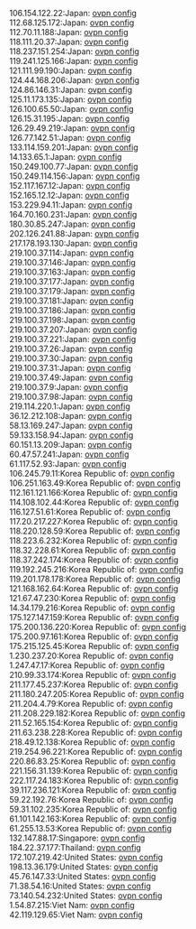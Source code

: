 106.154.122.22:Japan: [ovpn config](vpn/106_154_122_22.ovpn)  
112.68.125.172:Japan: [ovpn config](vpn/112_68_125_172.ovpn)  
112.70.11.188:Japan: [ovpn config](vpn/112_70_11_188.ovpn)  
118.111.20.37:Japan: [ovpn config](vpn/118_111_20_37.ovpn)  
118.237.151.254:Japan: [ovpn config](vpn/118_237_151_254.ovpn)  
119.241.125.166:Japan: [ovpn config](vpn/119_241_125_166.ovpn)  
121.111.99.190:Japan: [ovpn config](vpn/121_111_99_190.ovpn)  
124.44.168.206:Japan: [ovpn config](vpn/124_44_168_206.ovpn)  
124.86.146.31:Japan: [ovpn config](vpn/124_86_146_31.ovpn)  
125.11.173.135:Japan: [ovpn config](vpn/125_11_173_135.ovpn)  
126.100.65.50:Japan: [ovpn config](vpn/126_100_65_50.ovpn)  
126.15.31.195:Japan: [ovpn config](vpn/126_15_31_195.ovpn)  
126.29.49.219:Japan: [ovpn config](vpn/126_29_49_219.ovpn)  
126.77.142.51:Japan: [ovpn config](vpn/126_77_142_51.ovpn)  
133.114.159.201:Japan: [ovpn config](vpn/133_114_159_201.ovpn)  
14.133.65.1:Japan: [ovpn config](vpn/14_133_65_1.ovpn)  
150.249.100.77:Japan: [ovpn config](vpn/150_249_100_77.ovpn)  
150.249.114.156:Japan: [ovpn config](vpn/150_249_114_156.ovpn)  
152.117.167.12:Japan: [ovpn config](vpn/152_117_167_12.ovpn)  
152.165.12.12:Japan: [ovpn config](vpn/152_165_12_12.ovpn)  
153.229.94.11:Japan: [ovpn config](vpn/153_229_94_11.ovpn)  
164.70.160.231:Japan: [ovpn config](vpn/164_70_160_231.ovpn)  
180.30.85.247:Japan: [ovpn config](vpn/180_30_85_247.ovpn)  
202.126.241.88:Japan: [ovpn config](vpn/202_126_241_88.ovpn)  
217.178.193.130:Japan: [ovpn config](vpn/217_178_193_130.ovpn)  
219.100.37.114:Japan: [ovpn config](vpn/219_100_37_114.ovpn)  
219.100.37.146:Japan: [ovpn config](vpn/219_100_37_146.ovpn)  
219.100.37.163:Japan: [ovpn config](vpn/219_100_37_163.ovpn)  
219.100.37.177:Japan: [ovpn config](vpn/219_100_37_177.ovpn)  
219.100.37.179:Japan: [ovpn config](vpn/219_100_37_179.ovpn)  
219.100.37.181:Japan: [ovpn config](vpn/219_100_37_181.ovpn)  
219.100.37.186:Japan: [ovpn config](vpn/219_100_37_186.ovpn)  
219.100.37.198:Japan: [ovpn config](vpn/219_100_37_198.ovpn)  
219.100.37.207:Japan: [ovpn config](vpn/219_100_37_207.ovpn)  
219.100.37.221:Japan: [ovpn config](vpn/219_100_37_221.ovpn)  
219.100.37.26:Japan: [ovpn config](vpn/219_100_37_26.ovpn)  
219.100.37.30:Japan: [ovpn config](vpn/219_100_37_30.ovpn)  
219.100.37.31:Japan: [ovpn config](vpn/219_100_37_31.ovpn)  
219.100.37.49:Japan: [ovpn config](vpn/219_100_37_49.ovpn)  
219.100.37.9:Japan: [ovpn config](vpn/219_100_37_9.ovpn)  
219.100.37.98:Japan: [ovpn config](vpn/219_100_37_98.ovpn)  
219.114.220.1:Japan: [ovpn config](vpn/219_114_220_1.ovpn)  
36.12.212.108:Japan: [ovpn config](vpn/36_12_212_108.ovpn)  
58.13.169.247:Japan: [ovpn config](vpn/58_13_169_247.ovpn)  
59.133.158.94:Japan: [ovpn config](vpn/59_133_158_94.ovpn)  
60.151.13.209:Japan: [ovpn config](vpn/60_151_13_209.ovpn)  
60.47.57.241:Japan: [ovpn config](vpn/60_47_57_241.ovpn)  
61.117.52.93:Japan: [ovpn config](vpn/61_117_52_93.ovpn)  
106.245.79.11:Korea Republic of: [ovpn config](vpn/106_245_79_11.ovpn)  
106.251.163.49:Korea Republic of: [ovpn config](vpn/106_251_163_49.ovpn)  
112.161.121.166:Korea Republic of: [ovpn config](vpn/112_161_121_166.ovpn)  
114.108.102.44:Korea Republic of: [ovpn config](vpn/114_108_102_44.ovpn)  
116.127.51.61:Korea Republic of: [ovpn config](vpn/116_127_51_61.ovpn)  
117.20.217.227:Korea Republic of: [ovpn config](vpn/117_20_217_227.ovpn)  
118.220.128.59:Korea Republic of: [ovpn config](vpn/118_220_128_59.ovpn)  
118.223.6.232:Korea Republic of: [ovpn config](vpn/118_223_6_232.ovpn)  
118.32.228.61:Korea Republic of: [ovpn config](vpn/118_32_228_61.ovpn)  
118.37.242.174:Korea Republic of: [ovpn config](vpn/118_37_242_174.ovpn)  
119.192.245.216:Korea Republic of: [ovpn config](vpn/119_192_245_216.ovpn)  
119.201.178.178:Korea Republic of: [ovpn config](vpn/119_201_178_178.ovpn)  
121.168.162.64:Korea Republic of: [ovpn config](vpn/121_168_162_64.ovpn)  
121.67.47.230:Korea Republic of: [ovpn config](vpn/121_67_47_230.ovpn)  
14.34.179.216:Korea Republic of: [ovpn config](vpn/14_34_179_216.ovpn)  
175.127.147.159:Korea Republic of: [ovpn config](vpn/175_127_147_159.ovpn)  
175.200.136.220:Korea Republic of: [ovpn config](vpn/175_200_136_220.ovpn)  
175.200.97.161:Korea Republic of: [ovpn config](vpn/175_200_97_161.ovpn)  
175.215.125.45:Korea Republic of: [ovpn config](vpn/175_215_125_45.ovpn)  
1.230.237.20:Korea Republic of: [ovpn config](vpn/1_230_237_20.ovpn)  
1.247.47.17:Korea Republic of: [ovpn config](vpn/1_247_47_17.ovpn)  
210.99.33.174:Korea Republic of: [ovpn config](vpn/210_99_33_174.ovpn)  
211.177.45.237:Korea Republic of: [ovpn config](vpn/211_177_45_237.ovpn)  
211.180.247.205:Korea Republic of: [ovpn config](vpn/211_180_247_205.ovpn)  
211.204.4.79:Korea Republic of: [ovpn config](vpn/211_204_4_79.ovpn)  
211.208.229.182:Korea Republic of: [ovpn config](vpn/211_208_229_182.ovpn)  
211.52.165.154:Korea Republic of: [ovpn config](vpn/211_52_165_154.ovpn)  
211.63.238.228:Korea Republic of: [ovpn config](vpn/211_63_238_228.ovpn)  
218.49.12.138:Korea Republic of: [ovpn config](vpn/218_49_12_138.ovpn)  
219.254.96.221:Korea Republic of: [ovpn config](vpn/219_254_96_221.ovpn)  
220.86.83.25:Korea Republic of: [ovpn config](vpn/220_86_83_25.ovpn)  
221.156.31.139:Korea Republic of: [ovpn config](vpn/221_156_31_139.ovpn)  
222.117.24.183:Korea Republic of: [ovpn config](vpn/222_117_24_183.ovpn)  
39.117.236.121:Korea Republic of: [ovpn config](vpn/39_117_236_121.ovpn)  
59.22.192.76:Korea Republic of: [ovpn config](vpn/59_22_192_76.ovpn)  
59.31.102.235:Korea Republic of: [ovpn config](vpn/59_31_102_235.ovpn)  
61.101.142.163:Korea Republic of: [ovpn config](vpn/61_101_142_163.ovpn)  
61.255.13.53:Korea Republic of: [ovpn config](vpn/61_255_13_53.ovpn)  
132.147.88.17:Singapore: [ovpn config](vpn/132_147_88_17.ovpn)  
184.22.37.177:Thailand: [ovpn config](vpn/184_22_37_177.ovpn)  
172.107.219.42:United States: [ovpn config](vpn/172_107_219_42.ovpn)  
198.13.36.179:United States: [ovpn config](vpn/198_13_36_179.ovpn)  
45.76.147.33:United States: [ovpn config](vpn/45_76_147_33.ovpn)  
71.38.54.16:United States: [ovpn config](vpn/71_38_54_16.ovpn)  
73.140.54.232:United States: [ovpn config](vpn/73_140_54_232.ovpn)  
1.54.87.215:Viet Nam: [ovpn config](vpn/1_54_87_215.ovpn)  
42.119.129.65:Viet Nam: [ovpn config](vpn/42_119_129_65.ovpn)  
